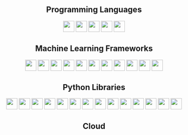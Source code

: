 <div align=center>
<h2>Programming Languages</h2>
<img src="https://img.shields.io/badge/Python-2a8e25?&style=flat&logo=Python&logoColor=white" height="30" />
<img src="https://img.shields.io/badge/R-4469cf?&style=flat&logo=R&logoColor=white" height="30" />
<img src="https://img.shields.io/badge/MySQL-de6b35?&style=flat&logo=mysql&logoColor=white" height="30" />
<img src="https://img.shields.io/badge/PostgreSQL-3598de?&style=flat&logo=postgresql&logoColor=white" height="30" />
<img src="https://img.shields.io/badge/Shell_Scripting-000000?&style=flat&logo=gnu-bash&logoColor=white" height="30" />
  
<h2>Machine Learning Frameworks</h2>
<img src="https://img.shields.io/badge/PyTorch-ce2422?&style=flat&logo=pytorch&logoColor=white" height="30" />
<img src="https://img.shields.io/badge/TensorFlow-e18247?&style=flat&logo=tensorflow&logoColor=white" height="30" />
<img src="https://img.shields.io/badge/Keras-e81111?&style=flat&logo=keras&logoColor=white" height="30" />
<img src="https://img.shields.io/badge/XGBoost-cd18c4?&style=flat" height="30" />
<img src="https://img.shields.io/badge/LightGBM-f5adf2?&style=flat" height="30" />
<img src="https://img.shields.io/badge/ScikitLearn-3876e0?&style=flat&logo=scikitlearn&logoColor=white" height="30" />
<img src="https://img.shields.io/badge/Hyperopt-19a31c?&style=flat" height="30" />
<img src="https://img.shields.io/badge/YOLO-e4d725?&style=flat&logo=yolo&logoColor=white" height="30" />
<img src="https://img.shields.io/badge/StanfordNLP-d50b0b?&style=flat" height="30" />
<img src="https://img.shields.io/badge/Tesseract-0dd4f2?&style=flat" height="30" />
<img src="https://img.shields.io/badge/OpenCV_EAST-0df20d?&style=flat&logo=opencv&logoColor=white" height="30" />

<h2>Python Libraries</h2>
<img src="https://img.shields.io/badge/Pandas-0d5df2?&style=flat&logo=pandas&logoColor=white" height="30" />
<img src="https://img.shields.io/badge/Numpy-149921?&style=flat&logo=numpy&logoColor=white" height="30" />
<img src="https://img.shields.io/badge/Matplotlib-dd1d1d?&style=flat&logoColor=white" height="30" />
<img src="https://img.shields.io/badge/Seaborn-1dc0dd?&style=flat" height="30" />
<img src="https://img.shields.io/badge/Plotly-000000?&style=flat&logo=plotly&logoColor=white" height="30" />
<img src="https://img.shields.io/badge/OpenCV-0df20d?&style=flat&logo=opencv&logoColor=white" height="30" />
<img src="https://img.shields.io/badge/Pillow-b726e3?&style=flat" height="30" />
<img src="https://img.shields.io/badge/SciPy-2652e3?&style=flat&logo=scipy&logoColor=white" height="30" />
  
<img src="https://img.shields.io/badge/Pandas-ce2422?&style=flat&logo=pandas&logoColor=white" height="30" />
<img src="https://img.shields.io/badge/Pandas-ce2422?&style=flat&logo=pandas&logoColor=white" height="30" />
<img src="https://img.shields.io/badge/Pandas-ce2422?&style=flat&logo=pandas&logoColor=white" height="30" />
<img src="https://img.shields.io/badge/Pandas-ce2422?&style=flat&logo=pandas&logoColor=white" height="30" />
<img src="https://img.shields.io/badge/Pandas-ce2422?&style=flat&logo=pandas&logoColor=white" height="30" />
<img src="https://img.shields.io/badge/Pandas-ce2422?&style=flat&logo=pandas&logoColor=white" height="30" />

  
<h2>Cloud</h2>
